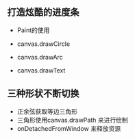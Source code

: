 ## 打造炫酷的进度条

- Paint的使用

- canvas.drawCircle
- canvas.drawArc
- canvas.drawText

## 三种形状不断切换

- 正余弦获取等边三角形
- 三角形使用canvas.drawPath 来进行绘制
- onDetachedFromWindow 来释放资源